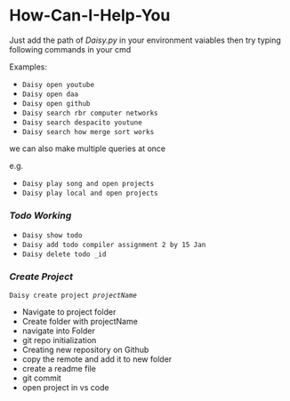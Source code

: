 # How-Can-I-Help-You
Just add the path of *Daisy.py* in your environment vaiables then try typing following commands in your cmd 

Examples:

* <code>Daisy open youtube</code><br>
* <code>Daisy open daa</code><br>
* <code>Daisy open github</code><br>
* <code>Daisy search rbr computer networks</code><br>
* <code>Daisy search despacito youtune</code><br>
* <code>Daisy search how merge sort works</code><br>

we can also make multiple queries at once

e.g. <br>
* <code>Daisy play song  and open projects </code>
* <code>Daisy play local and open projects </code>

### *Todo Working*
*  <code>Daisy show todo</code><br>
*  <code>Daisy add todo compiler assignment 2 by 15 Jan</code><br>
*  <code>Daisy delete todo _id </code><br>

### *Create Project*
<code>Daisy create project _projectName_</code><br>

* Navigate to project folder
* Create folder with projectName
* navigate into Folder
* git repo initialization
* Creating new repository on Github
* copy the remote and add it to new folder
* create a readme file
* git commit
* open project in vs code